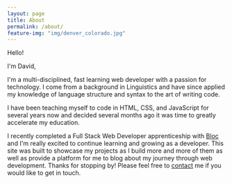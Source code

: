 ```yaml
---
layout: page
title: About
permalink: /about/
feature-img: "img/denver_colorado.jpg"
---
```


Hello!

I'm David,

I'm a multi-disciplined, fast learning web developer with a passion for technology. I come from a background in Linguistics and have since applied my knowledge of language structure and syntax to the art of writing code.

I have been teaching myself to code in HTML, CSS, and JavaScript for several years now and decided several months ago it was time to greatly accelerate my education.

I recently completed a Full Stack Web Developer apprenticeship with <a href="http://bloc.io">Bloc</a> and I'm really excited to continue learning and growing as a developer. This site was built to showcase my projects as I build more and more of them as well as provide a platform for me to blog about my journey through web development. Thanks for stopping by! Please feel free to <a href="/contact/">contact</a> me if you would like to get in touch.
